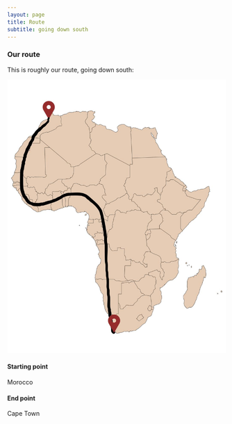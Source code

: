 ```yaml
---
layout: page
title: Route
subtitle: going down south
---
```


### Our route

This is roughly our route, going down south:

![Route](/assets/img/route.jpg)

#### Starting point
Morocco

#### End point
Cape Town
